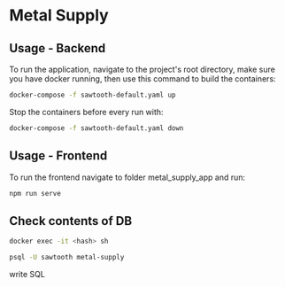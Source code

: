 # Metal Supply

## Usage - Backend

To run the application, navigate to the project's root directory, make sure you have docker running, then use
this command to build the containers:

```bash
docker-compose -f sawtooth-default.yaml up
```

Stop the containers before every run with:
```bash
docker-compose -f sawtooth-default.yaml down
```

## Usage - Frontend
To run the frontend navigate to folder metal_supply_app and run:

```bash
npm run serve
```

## Check contents of DB

```bash
docker exec -it <hash> sh
```

```bash
psql -U sawtooth metal-supply
```

write SQL

